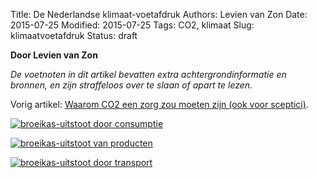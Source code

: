 Title: De Nederlandse klimaat-voetafdruk
Authors: Levien van Zon
Date: 2015-07-25
Modified: 2015-07-25
Tags: CO2, klimaat
Slug: klimaatvoetafdruk
Status: draft

**Door Levien van Zon**

*De voetnoten in dit artikel bevatten extra achtergrondinformatie en bronnen, en zijn straffeloos over te slaan of apart te lezen.*

Vorig artikel: [Waarom CO2 een zorg zou moeten zijn (ook voor sceptici)]({filename}/CO2/CO2.md).


[![broeikas-uitstoot door consumptie]({filename}/images/co2-voetafdruk-consumptie-nl.png)]({filename}/pages/ghg-consumption-nl.md)


[![broeikas-uitstoot van producten]({filename}/images/co2-voetafdruk-producten-nl.png)]({filename}/pages/ghg-products.md)


[![broeikas-uitstoot door transport]({filename}/images/co2-voetafdruk-verkeer-nl.png)]({filename}/pages/ghg-transport-nl.md)

